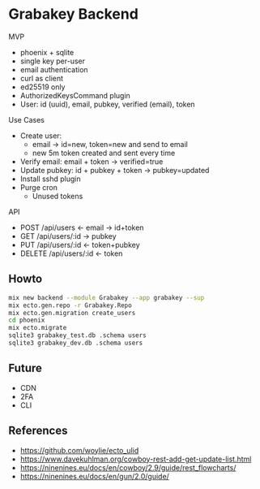 # Grabakey Backend

MVP

- phoenix + sqlite
- single key per-user
- email authentication
- curl as client
- ed25519 only
- AuthorizedKeysCommand plugin
- User: id (uuid), email, pubkey, verified (email), token

Use Cases

- Create user: 
  - email -> id=new, token=new and send to email 
  - new 5m token created and sent every time
- Verify email: email + token -> verified=true 
- Update pubkey: id + pubkey + token -> pubkey=updated
- Install sshd plugin
- Purge cron
  - Unused tokens

API

- POST /api/users <- email -> id+token
- GET /api/users/:id -> pubkey
- PUT /api/users/:id <- token+pubkey
- DELETE /api/users/:id <- token

## Howto

```bash
mix new backend --module Grabakey --app grabakey --sup
mix ecto.gen.repo -r Grabakey.Repo
mix ecto.gen.migration create_users
cd phoenix
mix ecto.migrate
sqlite3 grabakey_test.db .schema users
sqlite3 grabakey_dev.db .schema users
```

## Future

- CDN
- 2FA
- CLI

## References

- https://github.com/woylie/ecto_ulid
- https://www.davekuhlman.org/cowboy-rest-add-get-update-list.html
- https://ninenines.eu/docs/en/cowboy/2.9/guide/rest_flowcharts/
- https://ninenines.eu/docs/en/gun/2.0/guide/
